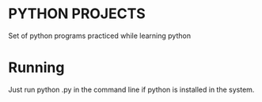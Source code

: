 # PYTHON PROJECTS
Set of python programs practiced while learning python
# Running

Just run python <filename>.py in the command line if python is installed in the system.

